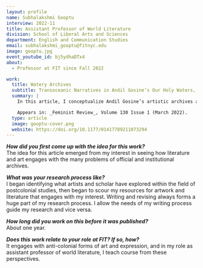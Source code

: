 ```yaml
---
layout: profile
name: Subhalakshmi Gooptu
interview: 2022-11
title: Assistant Professor of World Literature
division: School of Liberal Arts and Sciences
department: English and Communication Studies
email: subhalakshmi_gooptu@fitnyc.edu
image: gooptu.jpg
event_youtube_id: bj5ydhaDTx4
about:
  - Professor at FIT since Fall 2022

work:
  title: Watery Archives
  subtitle: Transoceanic Narratives in Andil Gosine’s Our Holy Waters, and Mine
  summary: |
    In this article, I conceptualize Andil Gosine’s artistic archives as ‘watery’ to chart a feminist genealogy of archival practice. I argue that routing interdisciplinary studies of Atlantic and Indian Oceans through the Caribbean provides a transoceanic method to analyse race and sexuality within Indo-Caribbean connections. To that end, I examine the representation of water and waterways in Gosine’s Our Holy Waters, and Mine (2014) to illustrate how relations with water provides a heuristic and representative practice for critiquing afterlives of colonialism and indentureship. I bring together Indo-Caribbean feminist epistemology, scholarship on feminist and queer archival practices and ocean studies to read Gosine’s experimental artistic practice as offering ways to rethink oceanic materiality in the context of historical and archival knowledge production.

    Appears in: _Feminist Review_, Volume 130 Issue 1 (March 2022).
  type: article
  image: gooptu-cover.png
  website: https://doi.org/10.1177/01417789211073294
---
```

***How did you first come up with the idea for this work?***  
The idea for this article emerged from my interest in seeing how literature and art engages with the many problems of official and institutional archives.

***What was your research process like?***  
I began identifying what artists and scholar have explored within the field of postcolonial studies, then began to scour my resources for artwork and literature that engages with my interest. Writing and revising always forms a huge part of my research process. I allow the needs of my writing process guide my research and vice versa.

***How long did you work on this before it was published?***  
About one year.

***Does this work relate to your role at FIT? If so, how?***  
It engages with anti-colonial forms of art and expression, and in my role as assistant professor of world literature, I teach course from these perspectives. 
